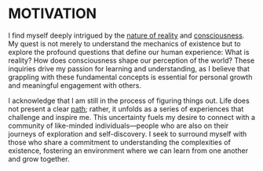 # MOTIVATION

I find myself deeply intrigued by the [nature of reality](broken-reference) and [consciousness](highly_compensated_employees.md). My quest is not merely to understand the mechanics of existence but to explore the profound questions that define our human experience: What is reality? How does consciousness shape our perception of the world? These inquiries drive my passion for learning and understanding, as I believe that grappling with these fundamental concepts is essential for personal growth and meaningful engagement with others.

I acknowledge that I am still in the process of figuring things out. Life does not present a clear [path](path_dependence.md); rather, it unfolds as a series of experiences that challenge and inspire me. This uncertainty fuels my desire to connect with a community of like-minded individuals—people who are also on their journeys of exploration and self-discovery. I seek to surround myself with those who share a commitment to understanding the complexities of existence, fostering an environment where we can learn from one another and grow together.
